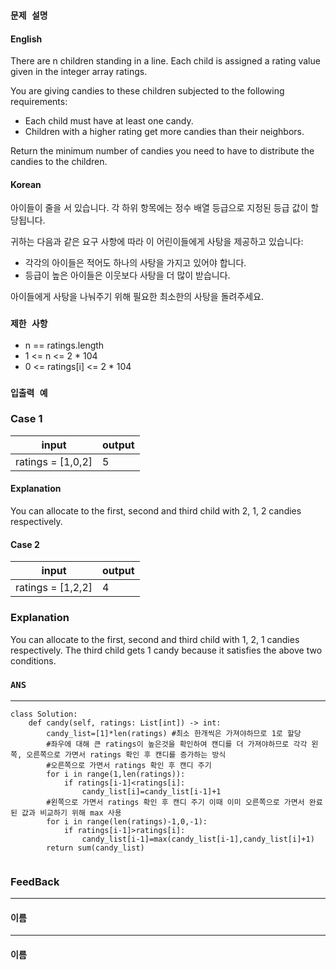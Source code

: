 ### `문제 설명`

#### English

There are n children standing in a line. Each child is assigned a rating value given in the integer array ratings.

You are giving candies to these children subjected to the following requirements:

- Each child must have at least one candy.
- Children with a higher rating get more candies than their neighbors.

Return the minimum number of candies you need to have to distribute the candies to the children.

#### Korean

아이들이 줄을 서 있습니다. 각 하위 항목에는 정수 배열 등급으로 지정된 등급 값이 할당됩니다.

귀하는 다음과 같은 요구 사항에 따라 이 어린이들에게 사탕을 제공하고 있습니다:

- 각각의 아이들은 적어도 하나의 사탕을 가지고 있어야 합니다.
- 등급이 높은 아이들은 이웃보다 사탕을 더 많이 받습니다.

아이들에게 사탕을 나눠주기 위해 필요한 최소한의 사탕을 돌려주세요.

### `제한 사항`

- n == ratings.length
- 1 <= n <= 2 * 104
- 0 <= ratings[i] <= 2 * 104

### `입출력 예`
### Case 1

|input|output|
|---|---|
|ratings = [1,0,2]|5|

#### Explanation

You can allocate to the first, second and third child with 2, 1, 2 candies respectively.

#### Case 2

|input|output|
|---|---|
|ratings = [1,2,2]|4|

### Explanation

You can allocate to the first, second and third child with 1, 2, 1 candies respectively.
The third child gets 1 candy because it satisfies the above two conditions.

### `ANS`

----

```
class Solution:
    def candy(self, ratings: List[int]) -> int:
        candy_list=[1]*len(ratings) #최소 한개씩은 가져야하므로 1로 할당
        #좌우에 대해 큰 ratings이 높은것을 확인하여 캔디를 더 가져야하므로 각각 왼쪽, 오른쪽으로 가면서 ratings 확인 후 캔디를 증가하는 방식
        #오른쪽으로 가면서 ratings 확인 후 캔디 주기
        for i in range(1,len(ratings)):
            if ratings[i-1]<ratings[i]:
                candy_list[i]=candy_list[i-1]+1
        #왼쪽으로 가면서 ratings 확인 후 캔디 주기 이때 이미 오른쪽으로 가면서 완료된 값과 비교하기 위해 max 사용
        for i in range(len(ratings)-1,0,-1):
            if ratings[i-1]>ratings[i]:
                candy_list[i-1]=max(candy_list[i-1],candy_list[i]+1)
        return sum(candy_list)
            
```
### FeedBack
---
#### 이름

---
#### 이름

